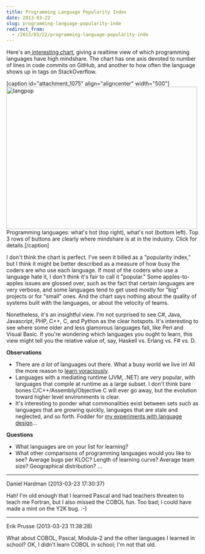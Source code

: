 ```yaml
---
title: Programming Language Popularity Index
date: 2013-03-22
slug: programming-language-popularity-inde
redirect_from:
  - /2013/03/22/programming-language-popularity-inde
---
```


Here's an<a href="http://langpop.corger.nl/" target="_blank"> interesting chart</a>, giving a realtime view of which programming languages have high mindshare. The chart has one axis devoted to number of lines in code commits on GitHub, and another to how often the language shows up in tags on StackOverflow.

[caption id="attachment_1075" align="aligncenter" width="500"]<a href="http://langpop.corger.nl/" target="_blank"><img class="size-full wp-image-1075" alt="langpop" src="http://codecraft.co/wp-content/uploads/2013/03/langpop.png" width="500" height="372" /></a> Programming languages: what's hot (top right), what's not (bottom left). Top 3 rows of buttons are clearly where mindshare is at in the industry. Click for details.[/caption]

I don't think the chart is perfect. I've seen it billed as a "popularity index," but I think it might be better described as a measure of how busy the coders are who use each language. If most of the coders who use a language hate it, I don't think it's fair to call it "popular." Some apples-to-apples issues are glossed over, such as the fact that certain languages are very verbose, and some languages tend to get used mostly for "big" projects or for "small" ones. And the chart says nothing about the quality of systems built with the languages, or about the velocity of teams.

<!--more-->Nonetheless, it's an insightful view. I'm not surprised to see C#, Java, Javascript, PHP, C++, C, and Python as the clear hotspots. It's interesting to see where some older and less glamorous languages fall, like Perl and Visual Basic. If you're wondering which languages you ought to learn, this view might tell you the relative value of, say, Haskell vs. Erlang vs. F# vs. D.

<strong>Observations</strong>
<ul>
	<li>There are <em>a lot</em> of languages out there. What a busy world we live in! All the more reason to <a title="Julie Jones: Learn voraciously." href="julie-jones-learn-voraciously.md">learn voraciously</a>.</li>
	<li>Languages with a mediating runtime (JVM, .NET) are very popular, with languages that compile at runtime as a large subset. I don't think bare bones C/C++/Assembly/Objective C will ever go away, but the evolution toward higher level environments is clear.</li>
	<li>It's interesting to ponder what commonalities exist between sets such as languages that are growing quickly, languages that are stale and neglected, and so forth. Fodder for <a title="My First Tangle With the Tower of Babel" href="my-first-tangle-with-the-tower-of-babel.md">my experiments with language design</a>...</li>
</ul>
<strong>Questions</strong>
<ul>
	<li><span style="line-height:13px;">What languages are on your list for learning?</span></li>
	<li>What other comparisons of programming languages would you like to see? Average bugs per KLOC? Length of learning curve? Average team size? Geographical distribution? ...</li>
</ul>

---

Daniel Hardman (2013-03-23 17:30:37)

Hah! I'm old enough that I learned Pascal and had teachers threaten to teach me Fortran, but I also missed the COBOL fun. Too bad; I could have made a mint on the Y2K bug. :-)

---

Erik Prusse (2013-03-23 11:38:28)

What about COBOL, Pascal, Modula-2 and the other languages I learned in school? OK, I didn't learn COBOL in school; I'm not that old.
